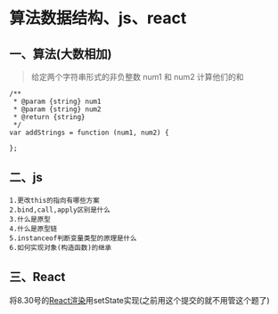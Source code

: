 # 算法数据结构、js、react

## 一、算法(大数相加)

> 给定两个字符串形式的非负整数 num1 和 num2 计算他们的和

```
/**
 * @param {string} num1
 * @param {string} num2
 * @return {string}
 */
var addStrings = function (num1, num2) {

};
```

## 二、js

```
1.更改this的指向有哪些方案
2.bind,call,apply区别是什么
3.什么是原型
4.什么是原型链
5.instanceof判断变量类型的原理是什么
6.如何实现对象(构造函数)的继承
```

## 三、React

将8.30号的[React渲染](https://github.com/Cacolet/React-/tree/master/2021-8-30)用setState实现(之前用这个提交的就不用管这个题了)

